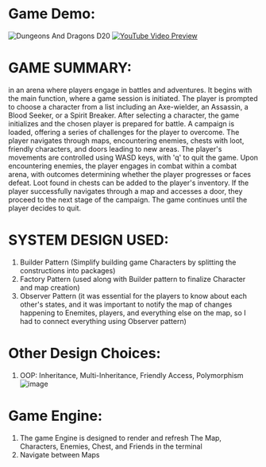 # Game Demo:
![Dungeons And Dragons D20](https://www.youtube.com/watch?v=DZtvYKIUk3Q)
[![YouTube Video Preview](https://img.youtube.com/vi/VIDEO_ID/0.jpg)](https://www.youtube.com/watch?v=DZtvYKIUk3)


# GAME SUMMARY:

in an arena where players engage in battles and adventures.
It begins with the main function, where a game session is initiated.
The player is prompted to choose a character from a list including an Axe-wielder, an Assassin, a Blood Seeker, or a Spirit Breaker.
After selecting a character, the game initializes and the chosen player is prepared for battle.
A campaign is loaded, offering a series of challenges for the player to overcome.
The player navigates through maps, encountering enemies, chests with loot, friendly characters, and doors leading to new areas.
The player's movements are controlled using WASD keys, with 'q' to quit the game.
Upon encountering enemies, the player engages in combat within a combat arena, with outcomes determining whether the player progresses or faces defeat.
Loot found in chests can be added to the player's inventory.
If the player successfully navigates through a map and accesses a door, they proceed to the next stage of the campaign.
The game continues until the player decides to quit.


# SYSTEM DESIGN USED: 
1. Builder Pattern (Simplify building game Characters by splitting the constructions into packages)
2. Factory Pattern (used along with Builder pattern to finalize Character and map creation)
3. Observer Pattern (it was essential for the players to know about each other's states, and it was important to notify the map of changes happening to Enemites, players, and everything else on the map,
                     so I had to connect everything using Observer pattern)

# Other Design Choices:
1. OOP:  Inheritance, Multi-Inheritance, Friendly Access, Polymorphism
   ![image](https://github.com/EyadAbouKer/Dungeons-and-Dragons-D20/assets/126291554/19b0ecc5-c12b-4754-9954-f1998b632441)

# Game Engine:
  1. The game Engine is designed to render and refresh The Map, Characters, Enemies, Chest, and Friends in the terminal
  2. Navigate between Maps



